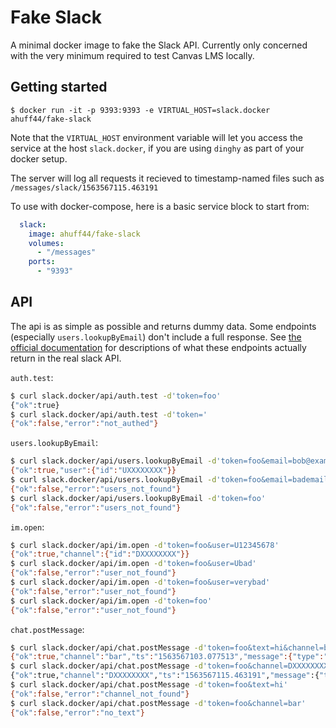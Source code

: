 # Fake Slack

A minimal docker image to fake the Slack API. Currently only concerned with the very minimum required to test Canvas LMS locally.

## Getting started

```
$ docker run -it -p 9393:9393 -e VIRTUAL_HOST=slack.docker ahuff44/fake-slack
```

Note that the `VIRTUAL_HOST` environment variable will let you access the service
at the host `slack.docker`, if you are using `dinghy` as part of your docker setup.

The server will log all requests it recieved to timestamp-named files such as `/messages/slack/1563567115.463191`

To use with docker-compose, here is a basic service block to start from:
```yaml
  slack:
    image: ahuff44/fake-slack
    volumes:
      - "/messages"
    ports:
      - "9393"
```

## API

The api is as simple as possible and returns dummy data.
Some endpoints (especially `users.lookupByEmail`) don't include a full
response. See [the official documentation](https://api.slack.com/methods/users.lookupByEmail)
for descriptions of what these endpoints actually return in the real slack API.

`auth.test`:
```bash
$ curl slack.docker/api/auth.test -d'token=foo'
{"ok":true}
$ curl slack.docker/api/auth.test -d'token='
{"ok":false,"error":"not_authed"}
```

`users.lookupByEmail`:
```bash
$ curl slack.docker/api/users.lookupByEmail -d'token=foo&email=bob@example.com'
{"ok":true,"user":{"id":"UXXXXXXXX"}}
$ curl slack.docker/api/users.lookupByEmail -d'token=foo&email=bademail'
{"ok":false,"error":"users_not_found"}
$ curl slack.docker/api/users.lookupByEmail -d'token=foo'
{"ok":false,"error":"users_not_found"}
```

`im.open`:
```bash
$ curl slack.docker/api/im.open -d'token=foo&user=U12345678'
{"ok":true,"channel":{"id":"DXXXXXXXX"}}
$ curl slack.docker/api/im.open -d'token=foo&user=Ubad'
{"ok":false,"error":"user_not_found"}
$ curl slack.docker/api/im.open -d'token=foo&user=verybad'
{"ok":false,"error":"user_not_found"}
$ curl slack.docker/api/im.open -d'token=foo'
{"ok":false,"error":"user_not_found"}
```

`chat.postMessage`:
```bash
$ curl slack.docker/api/chat.postMessage -d'token=foo&text=hi&channel=bar'
{"ok":true,"channel":"bar","ts":"1563567103.077513","message":{"type":"message","subtype":"bot_message","text":"hi","ts":"1563567103.077513","username":"default-username","bot_id":"BXXXXXXXX"}}
$ curl slack.docker/api/chat.postMessage -d'token=foo&channel=DXXXXXXXX&icon_url=http%3A%2F%2Florempixel.com%2F48%2F48%2F&text=This+is+a+test+message&username=canvas&attachments=%5B%7B%22fallback%22%3A%22%22%2C%22text%22%3A%22And+this+is+an+attachment%21%22%7D%2C%7B%22fallback%22%3A%22%22%2C%22text%22%3A%22another%21%22%7D%5D'
{"ok":true,"channel":"DXXXXXXXX","ts":"1563567115.463191","message":{"type":"message","subtype":"bot_message","text":"This is a test message","ts":"1563567115.463191","username":"canvas","bot_id":"BXXXXXXXX","attachments":"[{\"fallback\":\"\",\"text\":\"And this is an attachment!\"},{\"fallback\":\"\",\"text\":\"another!\"}]"}}
$ curl slack.docker/api/chat.postMessage -d'token=foo&text=hi'
{"ok":false,"error":"channel_not_found"}
$ curl slack.docker/api/chat.postMessage -d'token=foo&channel=bar'
{"ok":false,"error":"no_text"}
```
